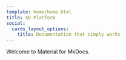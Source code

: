 ```yaml
---
template: home/home.html
title: XO Platform
social:
  cards_layout_options:
    title: Documentation that simply works
---
```


Welcome to Material for MkDocs.
